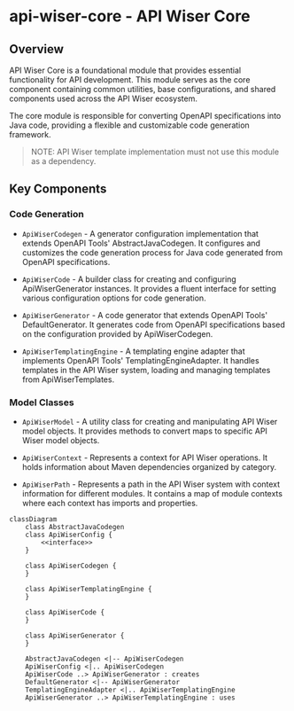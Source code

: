 # api-wiser-core - API Wiser Core

## Overview

API Wiser Core is a foundational module that provides essential functionality for API development.
This module serves as the core component containing common utilities, base configurations, and shared 
components used across the API Wiser ecosystem.

The core module is responsible for converting OpenAPI specifications into Java code, providing
a flexible and customizable code generation framework.

> NOTE: API Wiser template implementation must not use this module as a dependency.

## Key Components

### Code Generation

* `ApiWiserCodegen` - A generator configuration implementation that extends OpenAPI Tools' AbstractJavaCodegen.
  It configures and customizes the code generation process for Java code generated from OpenAPI specifications.

* `ApiWiserCode` - A builder class for creating and configuring ApiWiserGenerator instances.
  It provides a fluent interface for setting various configuration options for code generation.

* `ApiWiserGenerator` - A code generator that extends OpenAPI Tools' DefaultGenerator.
  It generates code from OpenAPI specifications based on the configuration provided by ApiWiserCodegen.

* `ApiWiserTemplatingEngine` - A templating engine adapter that implements OpenAPI Tools' TemplatingEngineAdapter.
  It handles templates in the API Wiser system, loading and managing templates from ApiWiserTemplates.

### Model Classes

* `ApiWiserModel` - A utility class for creating and manipulating API Wiser model objects.
  It provides methods to convert maps to specific API Wiser model objects.

* `ApiWiserContext` - Represents a context for API Wiser operations.
  It holds information about Maven dependencies organized by category.

* `ApiWiserPath` - Represents a path in the API Wiser system with context information for different modules.
  It contains a map of module contexts where each context has imports and properties.

```mermaid
classDiagram
    class AbstractJavaCodegen
    class ApiWiserConfig {
        <<interface>>
    }

    class ApiWiserCodegen {
    }

    class ApiWiserTemplatingEngine {
    }

    class ApiWiserCode {
    }

    class ApiWiserGenerator {
    }

    AbstractJavaCodegen <|-- ApiWiserCodegen
    ApiWiserConfig <|.. ApiWiserCodegen
    ApiWiserCode ..> ApiWiserGenerator : creates
    DefaultGenerator <|-- ApiWiserGenerator
    TemplatingEngineAdapter <|.. ApiWiserTemplatingEngine
    ApiWiserGenerator ..> ApiWiserTemplatingEngine : uses
```
